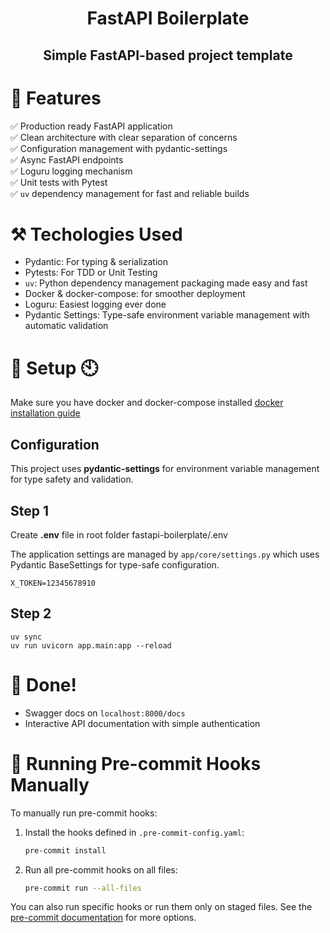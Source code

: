 <h1 align="center"> 
FastAPI Boilerplate
</h1>

<h2 align="center">
Simple FastAPI-based project template
</h2>

# 💎 Features

✅ Production ready FastAPI application\
✅ Clean architecture with clear separation of concerns\
✅ Configuration management with pydantic-settings\
✅ Async FastAPI endpoints\
✅ Loguru logging mechanism\
✅ Unit tests with Pytest\
✅ `uv` dependency management for fast and reliable builds


# ⚒️ Techologies Used

- Pydantic: For typing & serialization
- Pytests: For TDD or Unit Testing
- `uv`: Python dependency management packaging made easy and fast
- Docker & docker-compose: for smoother deployment
- Loguru: Easiest logging ever done
- Pydantic Settings: Type-safe environment variable management with automatic validation

# 🚀 Setup 🕙
Make sure you have docker and docker-compose installed [docker installation guide](https://docs.docker.com/compose/install/)

## Configuration
This project uses **pydantic-settings** for environment variable management for type safety and validation.

## Step 1
Create **.env** file in root folder fastapi-boilerplate/.env

The application settings are managed by `app/core/settings.py` which uses Pydantic BaseSettings for type-safe configuration.

```
X_TOKEN=12345678910
```

## Step 2
```
uv sync
uv run uvicorn app.main:app --reload
```

# 🎉 Done!

- Swagger docs on `localhost:8000/docs`
- Interactive API documentation with simple authentication

# 🧹 Running Pre-commit Hooks Manually

To manually run pre-commit hooks:

1. Install the hooks defined in `.pre-commit-config.yaml`:
   ```sh
   pre-commit install
   ```
2. Run all pre-commit hooks on all files:
   ```sh
   pre-commit run --all-files
   ```

You can also run specific hooks or run them only on staged files. See the [pre-commit documentation](https://pre-commit.com/) for more options.
